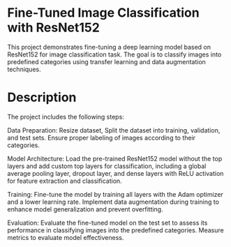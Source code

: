 # Fine-Tuned Image Classification with ResNet152
This project demonstrates fine-tuning a deep learning model based on ResNet152 for image classification task. The goal is to classify images into predefined categories using transfer learning and data augmentation techniques.



# Description
The project includes the following steps:

Data Preparation: Resize dataset, Split the dataset into training, validation, and test sets. Ensure proper labeling of images according to their categories.

Model Architecture: Load the pre-trained ResNet152 model without the top layers and add custom top layers for classification, including a global average pooling layer, dropout layer, and dense layers with ReLU activation for feature extraction and classification.

Training: Fine-tune the model by training all layers with the Adam optimizer and a lower learning rate. Implement data augmentation during training to enhance model generalization and prevent overfitting.

Evaluation: Evaluate the fine-tuned model on the test set to assess its performance in classifying images into the predefined categories. Measure metrics to evaluate model effectiveness.

